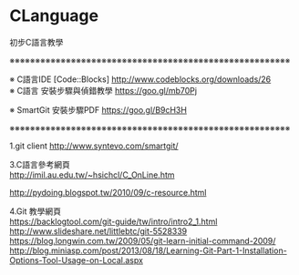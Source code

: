 # CLanguage
初步C語言教學


※※※※※※※※※※※※※※※※※※※※※※※※※※※※※※※※※※※※※※※※※※※※※※※※※※※※※※※

※ C語言IDE [Code::Blocks] http://www.codeblocks.org/downloads/26<br/>
※ C語言 安裝步驟與偵錯教學 https://goo.gl/mb70Pj

※ SmartGit 安裝步驟PDF https://goo.gl/B9cH3H <br/>

※※※※※※※※※※※※※※※※※※※※※※※※※※※※※※※※※※※※※※※※※※※※※※※※※※※※※※※


1.git client http://www.syntevo.com/smartgit/<br/>

3.C語言參考網頁<br/>
http://imil.au.edu.tw/~hsichcl/C_OnLine.htm<br/>

http://pydoing.blogspot.tw/2010/09/c-resource.html<br/>

4.Git 教學網頁<br/>
https://backlogtool.com/git-guide/tw/intro/intro2_1.html<br/>
http://www.slideshare.net/littlebtc/git-5528339<br/>
https://blog.longwin.com.tw/2009/05/git-learn-initial-command-2009/<br/>
http://blog.miniasp.com/post/2013/08/18/Learning-Git-Part-1-Installation-Options-Tool-Usage-on-Local.aspx<br/>
